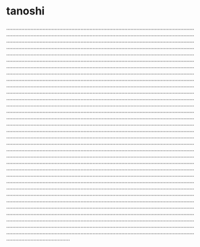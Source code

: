 # tanoshi
......................................................................................................................................................................................................................................................................................................................................................................................................................................................................................................................................................................................................................................................................................................................................................................................................................................................................................................................................................................................................................................................................................................................................................................................................................................................................................................................................................................................................................................................................................................................................................................................................................................................................................................................................................................................................................................................................................................................................................................................................................................................................................................................................................................................................................................................................................................................................................................................................................................................................................................................................................................................................................................................................................................................................................................................................................................................................................................................................................................................................................................................................................................................................................................................................................................................................................................................................................................................................................................................................................................................................................................................................................................................................................................................................................................................................................................................................................................................................................................................................................................................................................................................................................................................................................................................................................................